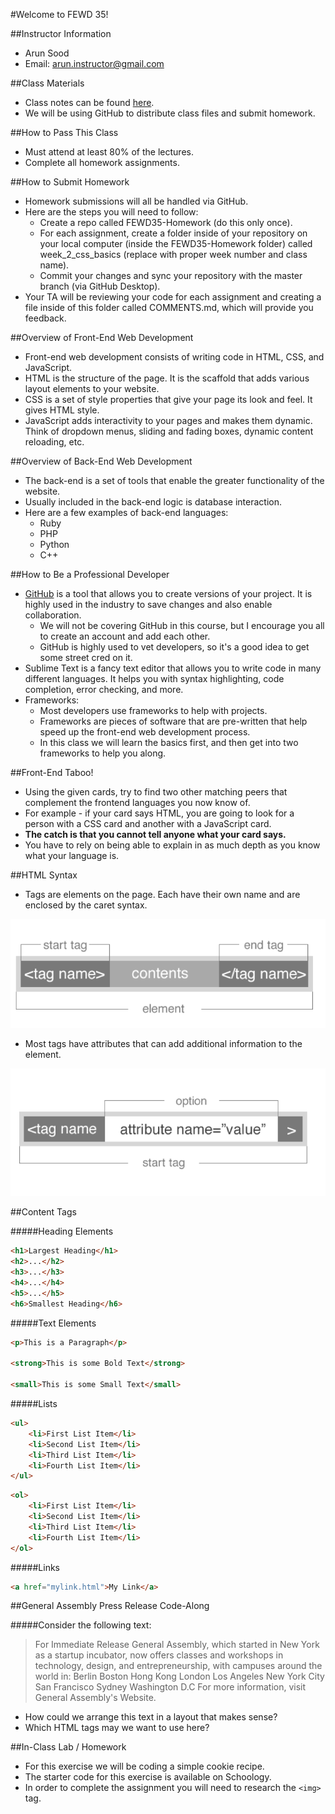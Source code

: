 #Welcome to FEWD 35!

##Instructor Information
- Arun Sood
- Email: arun.instructor@gmail.com

##Class Materials
- Class notes can be found [here](https://github.com/arun-instructor/FEWD35-Arun).
- We will be using GitHub to distribute class files and submit homework.

##How to Pass This Class
- Must attend at least 80% of the lectures.
- Complete all homework assignments.

##How to Submit Homework
- Homework submissions will all be handled via GitHub.
- Here are the steps you will need to follow:
	- Create a repo called FEWD35-Homework (do this only once).
	- For each assignment, create a folder inside of your repository on your local computer (inside the FEWD35-Homework folder) called week_2_css_basics (replace with proper week number and class name).
	- Commit your changes and sync your repository with the master branch (via GitHub Desktop).
- Your TA will be reviewing your code for each assignment and creating a file inside of this folder called COMMENTS.md, which will provide you feedback.

##Overview of Front-End Web Development
- Front-end web development consists of writing code in HTML, CSS, and JavaScript.
- HTML is the structure of the page. It is the scaffold that adds various layout elements to your website.
- CSS is a set of style properties that give your page its look and feel. It gives HTML style.
- JavaScript adds interactivity to your pages and makes them dynamic. Think of dropdown menus, sliding and fading boxes, dynamic content reloading, etc.

##Overview of Back-End Web Development
- The back-end is a set of tools that enable the greater functionality of the website.
- Usually included in the back-end logic is database interaction.
- Here are a few examples of back-end languages:
	- Ruby
	- PHP
	- Python
	- C++

##How to Be a Professional Developer
- [GitHub](https://github.com/) is a tool that allows you to create versions of your project. It is highly used in the industry to save changes and also enable collaboration.
	- We will not be covering GitHub in this course, but I encourage you all to create an account and add each other.
	- GitHub is highly used to vet developers, so it's a good idea to get some street cred on it.
- Sublime Text is a fancy text editor that allows you to write code in many different languages. It helps you with syntax highlighting, code completion, error checking, and more.
- Frameworks:
	- Most developers use frameworks to help with projects.
	- Frameworks are pieces of software that are pre-written that help speed up the front-end web development process.
	- In this class we will learn the basics first, and then get into two frameworks to help you along.

##Front-End Taboo!
- Using the given cards, try to find two other matching peers that complement the frontend languages you now know of.
- For example - if your card says HTML, you are going to look for a person with a CSS card and another with a JavaScript card.
- **The catch is that you cannot tell anyone what your card says.**
- You have to rely on being able to explain in as much depth as you know what your language is.

##HTML Syntax
- Tags are elements on the page. Each have their own name and are enclosed by the caret syntax.

![HTML Tag Syntax](img/tags.png)

- Most tags have attributes that can add additional information to the element.

![HTML Tag Attributes](img/tags_attributes.png)

##Content Tags

#####Heading Elements

```html
<h1>Largest Heading</h1>
<h2>...</h2>
<h3>...</h3>
<h4>...</h4>
<h5>...</h5>
<h6>Smallest Heading</h6>
```

#####Text Elements

```html
<p>This is a Paragraph</p>

<strong>This is some Bold Text</strong>

<small>This is some Small Text</small>
```

#####Lists

```html
<ul>
	<li>First List Item</li>
	<li>Second List Item</li>
	<li>Third List Item</li>
	<li>Fourth List Item</li>
</ul>
```

```html
<ol>
	<li>First List Item</li>
	<li>Second List Item</li>
	<li>Third List Item</li>
	<li>Fourth List Item</li>
</ol>
```

#####Links

```html
<a href="mylink.html">My Link</a>
```

##General Assembly Press Release Code-Along

#####Consider the following text:

> For Immediate Release General Assembly, which started in New York as a startup incubator, now offers classes and workshops in technology, design, and entrepreneurship, with campuses around the world in: Berlin Boston Hong Kong London Los Angeles New York City San Francisco Sydney Washington D.C For more information, visit General Assembly's Website.

- How could we arrange this text in a layout that makes sense?
- Which HTML tags may we want to use here?

##In-Class Lab / Homework
- For this exercise we will be coding a simple cookie recipe.
- The starter code for this exercise is available on Schoology.
- In order to complete the assignment you will need to research the `<img>` tag.